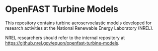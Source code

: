 # OpenFAST Turbine Models

This repository contains turbine aeroservoelastic models developed for research activities at the National Renewable Energy Laboratory (NREL). 

NREL researchers should refer to the internal repository at https://github.nrel.gov/equon/openfast-turbine-models.
